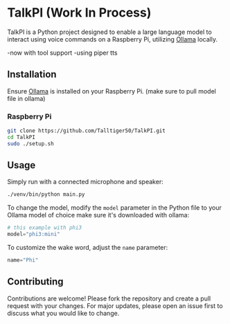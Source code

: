 # TalkPI (Work In Process)

TalkPI is a Python project designed to enable a large language model to interact using voice commands on a Raspberry Pi, utilizing [Ollama](https://ollama.com/) locally.

-now with tool support
-using piper tts

## Installation
Ensure [Ollama](https://ollama.com/) is installed on your Raspberry Pi. (make sure to pull model file in ollama)
### Raspberry Pi
```bash
git clone https://github.com/Talltiger50/TalkPI.git
cd TalkPI
sudo ./setup.sh
```

## Usage
Simply run with a connected microphone and speaker:
```bash
./venv/bin/python main.py
```
To change the model, modify the `model` parameter in the Python file to your Ollama model of choice make sure it's downloaded with ollama:
```python
# this example with phi3
model="phi3:mini"
```
To customize the wake word, adjust the `name` parameter:
```python
name="Phi"
```
## Contributing

Contributions are welcome! Please fork the repository and create a pull request with your changes. For major updates, please open an issue first to discuss what you would like to change.
